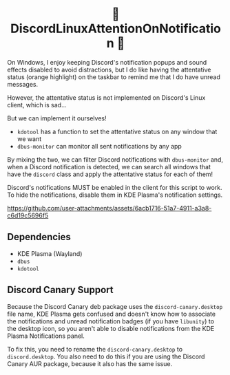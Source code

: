<h1 align="center">🔔 DiscordLinuxAttentionOnNotification 🔔</h1>

On Windows, I enjoy keeping Discord's notification popups and sound effects disabled to avoid distractions, but I do like having the attentative status (orange highlight) on the taskbar to remind me that I do have unread messages.

However, the attentative status is not implemented on Discord's Linux client, which is sad...

But we can implement it ourselves!

* `kdotool` has a function to set the attentative status on any window that we want
* `dbus-monitor` can monitor all sent notifications by any app

By mixing the two, we can filter Discord notifications with `dbus-monitor` and, when a Discord notification is detected, we can search all windows that have the `discord` class and apply the attentative status for each of them!

Discord's notifications MUST be enabled in the client for this script to work. To hide the notifications, disable them in KDE Plasma's notification settings.

https://github.com/user-attachments/assets/6acb1716-51a7-4911-a3a8-c6d19c5696f5

## Dependencies

* KDE Plasma (Wayland)
* `dbus`
* `kdotool`

## Discord Canary Support

Because the Discord Canary deb package uses the `discord-canary.desktop` file name, KDE Plasma gets confused and doesn't know how to associate the notifications and unread notification badges (if you have `libunity`) to the desktop icon, so you aren't able to disable notifications from the KDE Plasma Notifications panel.

To fix this, you need to rename the `discord-canary.desktop` to `discord.desktop`. You also need to do this if you are using the Discord Canary AUR package, because it also has the same issue.

